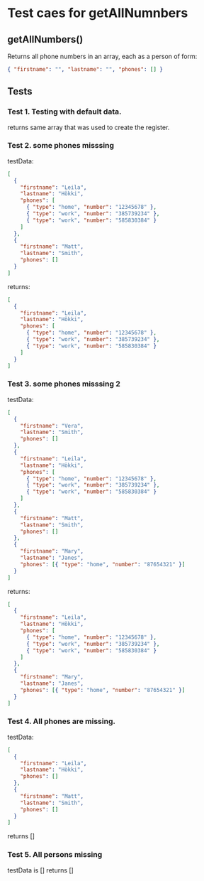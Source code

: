 # Test caes for getAllNumnbers

## **getAllNumbers()**

Returns all phone numbers in an array, each as a person of form:

```json
{ "firstname": "", "lastname": "", "phones": [] }
```

## Tests

### Test 1. Testing with default data.

returns same array that was used to create the register.

### Test 2. some phones misssing

testData:

```json
[
  {
    "firstname": "Leila",
    "lastname": "Hökki",
    "phones": [
      { "type": "home", "number": "12345678" },
      { "type": "work", "number": "385739234" },
      { "type": "work", "number": "585830384" }
    ]
  },
  {
    "firstname": "Matt",
    "lastname": "Smith",
    "phones": []
  }
]
```

returns:

```json
[
  {
    "firstname": "Leila",
    "lastname": "Hökki",
    "phones": [
      { "type": "home", "number": "12345678" },
      { "type": "work", "number": "385739234" },
      { "type": "work", "number": "585830384" }
    ]
  }
]
```

### Test 3. some phones misssing 2

testData:

```json
[
  {
    "firstname": "Vera",
    "lastname": "Smith",
    "phones": []
  },
  {
    "firstname": "Leila",
    "lastname": "Hökki",
    "phones": [
      { "type": "home", "number": "12345678" },
      { "type": "work", "number": "385739234" },
      { "type": "work", "number": "585830384" }
    ]
  },
  {
    "firstname": "Matt",
    "lastname": "Smith",
    "phones": []
  },
  {
    "firstname": "Mary",
    "lastname": "Janes",
    "phones": [{ "type": "home", "number": "87654321" }]
  }
]
```

returns:

```json
[
  {
    "firstname": "Leila",
    "lastname": "Hökki",
    "phones": [
      { "type": "home", "number": "12345678" },
      { "type": "work", "number": "385739234" },
      { "type": "work", "number": "585830384" }
    ]
  },
  {
    "firstname": "Mary",
    "lastname": "Janes",
    "phones": [{ "type": "home", "number": "87654321" }]
  }
]
```

### Test 4. All phones are missing.

testData:

```json
[
  {
    "firstname": "Leila",
    "lastname": "Hökki",
    "phones": []
  },
  {
    "firstname": "Matt",
    "lastname": "Smith",
    "phones": []
  }
]
```

returns []

### Test 5. All persons missing

testData is []
returns []
